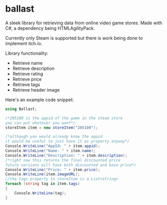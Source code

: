 # ballast
A sleek library for retrieving data from online video game stores.
Made with C#, a dependency being HTMLAgilityPack.

Currently only Steam is supported but there is work being done to implement
itch.io.

Library functionality:
  - Retrieve name
  - Retrieve description
  - Retrieve rating
  - Retrieve price
  - Retrieve tags
  - Retrieve header image
  
Here's an example code snippet:
```cs
using Ballast;

/*205100 is the appid of the game in the steam store
you can put whatever you want*/
storeItem item = new storeItem("205100");

/*although you would already know the appid
it would be useful to just have it as property anyway*/
Console.WriteLine("AppId: " + item.appid);
Console.WriteLine("Name: " + item.name);
Console.WriteLine("Description: " + item.description);
/*right now this returns the final discounted price
future versions will have both discounted and base price*/
Console.WriteLine("Price: " + item.price);
Console.WriteLine(item.imageURL);
//the tags property in storeItem is a List<string>
foreach (string tag in item.tags)
{
    Console.WriteLine(tag);
}
```

